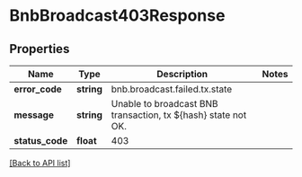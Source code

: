 # BnbBroadcast403Response

## Properties

Name | Type | Description | Notes
------------ | ------------- | ------------- | -------------
**error_code** | **string** | bnb.broadcast.failed.tx.state |
**message** | **string** | Unable to broadcast BNB transaction, tx ${hash} state not OK. |
**status_code** | **float** | 403 |

[[Back to API list]](../../README.md#api-endpoints)
